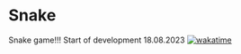 # Snake
Snake game!!! Start of development 18.08.2023
[![wakatime](https://wakatime.com/badge/user/b8fd0747-2b0f-44bb-b968-ccb3f32a91cf/project/ccd56602-c696-41d5-8a4e-ffbf3016ebde.svg)](https://wakatime.com/badge/user/b8fd0747-2b0f-44bb-b968-ccb3f32a91cf/project/ccd56602-c696-41d5-8a4e-ffbf3016ebde)

